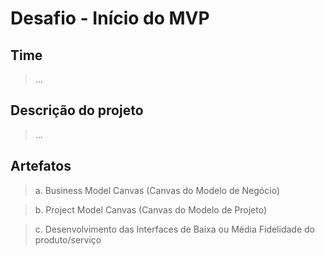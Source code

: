 # Desafio - Início do MVP

## Time
> ...

## Descrição do projeto
> ...

## Artefatos
> a. Business Model Canvas (Canvas do Modelo de Negócio)

> b. Project Model Canvas (Canvas do Modelo de Projeto)

> c. Desenvolvimento das Interfaces de Baixa ou Média Fidelidade do produto/serviço

